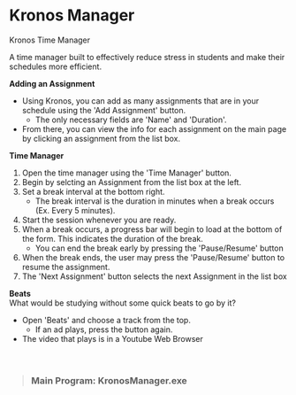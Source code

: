 # Kronos Manager
Kronos Time Manager

A time manager built to effectively reduce stress in students and make their schedules more efficient.

**Adding an Assignment**   
- Using Kronos, you can add as many assignments that are in your schedule using the 'Add Assignment' button.  
  - The only necessary fields are 'Name' and 'Duration'.   
- From there, you can view the info for each assignment on the main page by clicking an assignment from the list box.   

**Time Manager**   
1. Open the time manager using the 'Time Manager' button.  
2. Begin by selcting an Assignment from the list box at the left.  
3. Set a break interval at the bottom right.  
   * The break interval is the duration in minutes when a break occurs (Ex. Every 5 minutes).  
5. Start the session whenever you are ready.  
6. When a break occurs, a progress bar will begin to load at the bottom of the form. This indicates the duration of the break.  
   * You can end the break early by pressing the 'Pause/Resume' button  
7. When the break ends, the user may press the 'Pause/Resume' button to resume the assignment.  
8. The 'Next Assignment' button selects the next Assignment in the list box

**Beats**  
What would be studying without some quick beats to go by it?  
- Open 'Beats' and choose a track from the top.  
  - If an ad plays, press the button again.  
- The video that plays is in a Youtube Web Browser  
<br><br>

> ### Main Program: KronosManager.exe  
